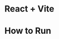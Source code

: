 # React + Vite

# How to Run

```npm install
```

```npm i i18next i18next-http-backend i18next-browser-languagedetector react-i18next --save 
```

```npm run dev
```
